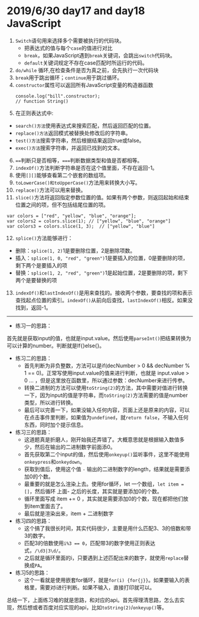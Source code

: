 # 2019/6/30 day17 and day18    JavaScript
1. `Switch`语句用来选择多个需要被执行的代码块。
    * 把表达式的值与每个`case`的值进行对比
    * `break`，如果JavaScript遇到`break`关键词，会跳出`switch`代码块。
    * `default`关键词规定不存在case匹配时所运行的代码。
2. `do/while` 循环,在检查条件是否为真之前，会先执行一次代码块
3. `break`用于跳出循环；`continue`用于跳过循环。
4. `constructor`属性可以返回所有JavaScript变量的构造器函数
    ```
    console.log("bill".constructor);
    // function String()
    ```
5. 在正则表达式中:
* `search()方法`使用表达式来搜索匹配，然后返回匹配的位置。
* `replace()方法`返回模式被替换处修改后的字符串。
* `test()方法`搜索字符串，然后根据结果返回true或false。
* `exec()方法`搜索字符串，并返回已找到的文本。
6. `==`判断只是否相等，`===`判断数据类型和值是否都相等。
7. `indexOf()`方法判断字符串是否在这个值里面，不存在返回-1。
8. 使用`[][]`能够查看第二个嵌套的数组项。
9. `toLowerCase()和toUpperCase()`方法用来转换大小写。
10. `replace()`方法可以用来替换。
11. `slice()`方法将返回指定参数位置的值。如果有两个参数，则返回起始和结束位置之间的项，但不包括结尾位置的项。
```
var colors = ["red", "yellow", "blue", "orange"];
var colors2 = colors.slice(1); // ["yellow", "blue", "orange"]
var colors3 = colors.slice(1, 3);  // ["yellow", "blue"]
```
12. `splice()`方法能够进行：
* 删除：`splice(1, 2)`1是要删除位置，2是删除项数。
* 插入：`splice(1, 0, "red", "green")`1是要插入的位置，0是要删除的项，剩下两个是要插入的项
* 替换：`splice(1, 2, "red", "green")`1是起始位置，2是要删除的项，剩下两个是要替换的项
13. `indexOf()`和`lastIndexOf()`是用来查找的。接收两个参数，要查找的项和表示查找起点位置的索引。`indexOf()`从前向后查找，`lastIndexOf()`相反。如果没找到，返回-1。

---
* 练习一的思路：

首先就是获取input的值，也就是input.value。然后使用`parseInt()`把结果转换为可以计算的number。判断就是If{}else{}。

* 练习二的思路：
    * 首先判断为非负整数，方法可以是if(decNumber > 0 && decNumber % 1 == 0)。正常写使用input.value的值来进行判断，也就是 input.value > 0 ... ，但是这里放在函数里，所以通过参数：decNumber来进行传参。
    * 转换二进制的方法可以使用`toString(2)`的方法，其中需要对值进行转换一下，因为input的值是字符串，而`toString(2)`方法需要的值是number类型，所以进行转换。
    * 最后可以完善一下，如果没输入任何内容，页面上还是原来的内容，可以在点击事件里判断，如果值为`undefined`，就`return false`，不输入任何东西，同时加个提示信息。
* 练习三的思路：
    * 这道题真是折磨人，刚开始我还弄错了。大概意思就是根据输入数值多少，然后在输出的二进制数字前面添0。
    * 首先获取第二个input的值，然后使用`onkeyup()`监听事件，这里不能使用`onkeypress`和`onkeydown`。
    * 获取到值后，使用这个值 `-` 输出的二进制数字的length，结果就是需要添加0的个数。
    * 最重要的就是怎么渲染上去。使用for循环，let 一个数组，`let item = []`，然后循环 上面- 之后的长度，其实就是要添加0的个数。
    * 循环里面写成 item += 0 ，其实就是需要添加0的个数，现在都把他们放到item里面去了。
    * 最后就是渲染出来，item + 二进制数字
* 练习四的思路：
    * 这个搞了我很长时间，其实代码很少，主要是用什么匹配3、3的倍数和带3的数字。
    * 匹配3的倍数使用`i%3 == 0`，匹配带3的数字使用正则表达式，`/\d3|3\d/`。
    * 之后就是循环里面的i，只要遇到上述匹配出来的数字，就使用`replace`替换成`PA`。
* 练习5的思路：
    * 这个一看就是使用嵌套for循环，就是`for(i) {for{j}}`。如果要输入的表格里，需要对i进行判断。如果不输入，直接打印就可以。

总结一下，上面练习难的就是思路，和对应的api。首先得理清思路，怎么去实现，然后想或者百度对应实现的api，比如`toString(2)`/`onkeyup()`等。
